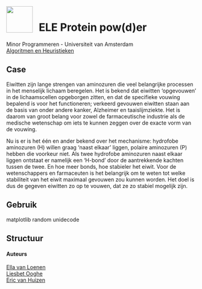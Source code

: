 <img align="left" src="https://upload.wikimedia.org/wikipedia/en/thumb/7/78/University_of_Amsterdam_logo.svg/750px-University_of_Amsterdam_logo.svg.png?20110613131626" height="70px">

# &nbsp; ELE Protein pow(d)er <br clear="left"/>

Minor Programmeren - Universiteit van Amsterdam \
[Algoritmen en Heuristieken](https://studiegids.uva.nl/xmlpages/page/2022-2023/zoek-vak/vak/99363)


## Case

Eiwitten zijn lange strengen van aminozuren die veel belangrijke processen in het menselijk lichaam beregelen. Het is bekend dat eiwitten ‘opgevouwen’ in de lichaamscellen opgeborgen zitten, en dat de specifieke vouwing bepalend is voor het functioneren; verkeerd gevouwen eiwitten staan aan de basis van onder andere kanker, Alzheimer en taaislijmziekte. Het is daarom van groot belang voor zowel de farmaceutische industrie als de medische wetenschap om iets te kunnen zeggen over de exacte vorm van de vouwing.

Nu is er is het één en ander bekend over het mechanisme: hydrofobe aminozuren (H) willen graag ‘naast elkaar’ liggen, polaire aminozuren (P) hebben die voorkeur niet. Als twee hydrofobe aminozuren naast elkaar liggen ontstaat er namelijk een ‘H-bond’ door de aantrekkende kachten tussen de twee. En hoe meer bonds, hoe stabieler het eiwit. Voor de wetenschappers en farmaceuten is het belangrijk om te weten tot welke stabiliteit van het eiwit maximaal gevouwen zou kunnen worden. Het doel is dus de gegeven eiwitten zo op te vouwen, dat ze zo stabiel mogelijk zijn.

## Gebruik
matplotlib
random
unidecode


## Structuur

#### Auteurs
[Ella van Loenen](https://github.com/Ella-cloud-max) \
[Liesbet Ooghe](https://github.com/liesbeto) \
[Eric van Huizen](https://github.com/Eric3107)
